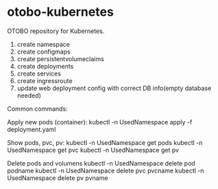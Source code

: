 # otobo-kubernetes
OTOBO repository for Kubernetes.
1. create namespace
2. create configmaps
3. create persistentvolumeclaims
4. create deployments
5. create services
6. create ingressroute
7. update web deployment config with correct DB info(empty database needed)

Common commands:

Apply new pods (container):
kubectl -n UsedNamespace apply -f deployment.yaml

Show pods, pvc, pv:
kubectl -n UsedNamespace get pods
kubectl -n UsedNamespace get pvc
kubectl -n UsedNamespace get pv

Delete pods and volumens
kubectl -n UsedNamespace delete pod podname
kubectl -n UsedNamespace delete pvc pvcname
kubectl -n UsedNamespace delete pv pvname
